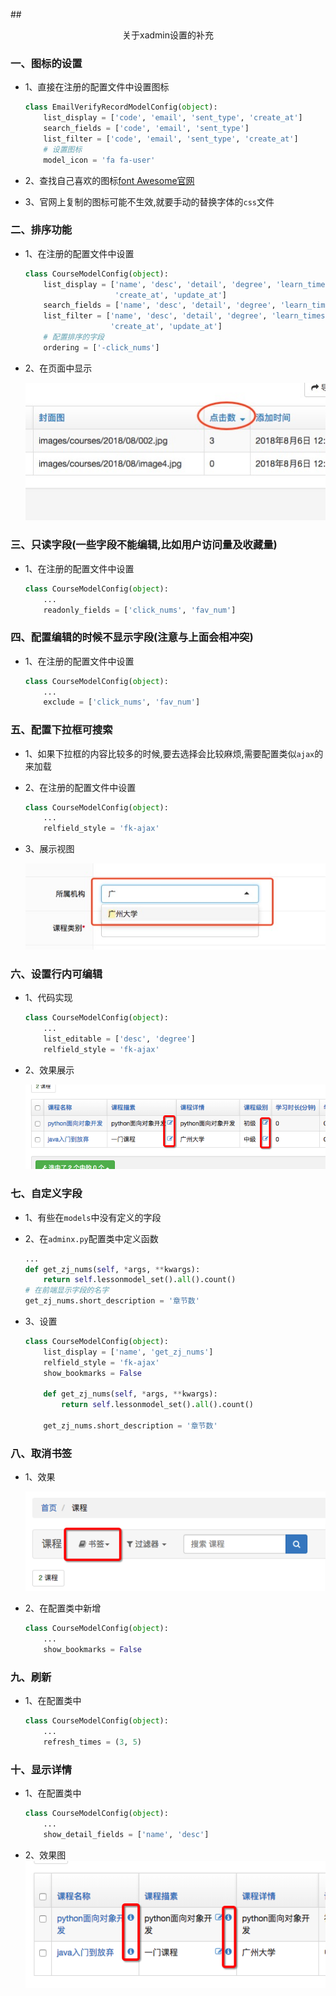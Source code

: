 ##<center>关于xadmin设置的补充</center>


### 一、图标的设置

* 1、直接在注册的配置文件中设置图标

  ```py
  class EmailVerifyRecordModelConfig(object):
      list_display = ['code', 'email', 'sent_type', 'create_at']
      search_fields = ['code', 'email', 'sent_type']
      list_filter = ['code', 'email', 'sent_type', 'create_at']
      # 设置图标
      model_icon = 'fa fa-user'
  ```

* 2、查找自己喜欢的图标[font Awesome官网](http://fontawesome.dashgame.com/)

* 3、官网上复制的图标可能不生效,就要手动的替换字体的`css`文件

### 二、排序功能

* 1、在注册的配置文件中设置

  ```py
  class CourseModelConfig(object):
      list_display = ['name', 'desc', 'detail', 'degree', 'learn_times', 'students', 'fav_num', 'image', 'click_nums',
                      'create_at', 'update_at']
      search_fields = ['name', 'desc', 'detail', 'degree', 'learn_times', 'students', 'fav_num', 'image', 'click_nums']
      list_filter = ['name', 'desc', 'detail', 'degree', 'learn_times', 'students', 'fav_num', 'image', 'click_nums',
                     'create_at', 'update_at']
      # 配置排序的字段
      ordering = ['-click_nums']
  ```

* 2、在页面中显示

  ![排序](./source/images/排序.jpg)

### 三、只读字段(一些字段不能编辑,比如用户访问量及收藏量)

* 1、在注册的配置文件中设置

  ```py
  class CourseModelConfig(object):
      ...
      readonly_fields = ['click_nums', 'fav_num']
  ```

### 四、配置编辑的时候不显示字段(注意与上面会相冲突)

* 1、在注册的配置文件中设置

  ```py
  class CourseModelConfig(object):
      ...
      exclude = ['click_nums', 'fav_num']
  ```

### 五、配置下拉框可搜索

* 1、如果下拉框的内容比较多的时候,要去选择会比较麻烦,需要配置类似`ajax`的来加载

* 2、在注册的配置文件中设置

  ```py
  class CourseModelConfig(object):
      ...
      relfield_style = 'fk-ajax'
  ```

* 3、展示视图

  ![搜索](./source/images/配置搜索.jpg)

### 六、设置行内可编辑

* 1、代码实现

  ```py
  class CourseModelConfig(object):
      ...
      list_editable = ['desc', 'degree']
      relfield_style = 'fk-ajax'
  ```

* 2、效果展示

  ![行内可编辑](./source/images/行内可编辑.png)

### 七、自定义字段

* 1、有些在`models`中没有定义的字段
* 2、在`adminx.py`配置类中定义函数

  ```py
  ...
  def get_zj_nums(self, *args, **kwargs):
      return self.lessonmodel_set().all().count()
  # 在前端显示字段的名字
  get_zj_nums.short_description = '章节数'
  ```

* 3、设置

  ```py
  class CourseModelConfig(object):
      list_display = ['name', 'get_zj_nums']
      relfield_style = 'fk-ajax'
      show_bookmarks = False

      def get_zj_nums(self, *args, **kwargs):
          return self.lessonmodel_set().all().count()

      get_zj_nums.short_description = '章节数'
  ```

### 八、取消书签

* 1、效果

  ![书签](./source/images/书签.png)

* 2、在配置类中新增

  ```py
  class CourseModelConfig(object):
      ...
      show_bookmarks = False
  ```

### 九、刷新

* 1、在配置类中

  ```py
  class CourseModelConfig(object):
      ...
      refresh_times = (3, 5)
  ```

### 十、显示详情

* 1、在配置类中

  ```py
  class CourseModelConfig(object):
      ...
      show_detail_fields = ['name', 'desc']
  ```

* 2、效果图
  ![显示详情](./source/images/显示详情.png)
